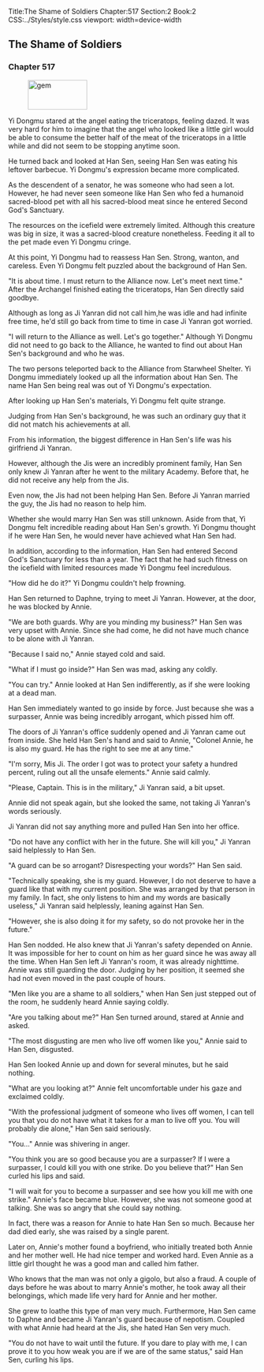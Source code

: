 Title:The Shame of Soldiers 
Chapter:517 
Section:2 
Book:2 
CSS:../Styles/style.css 
viewport: width=device-width
  
## The Shame of Soldiers
### Chapter 517
  
<figure>
	<img src="../Images/gem.gif" alt="gem" id="gem" width="120" height="60" />
</figure>
  

  
Yi Dongmu stared at the angel eating the triceratops, feeling dazed. It was very hard for him to imagine that the angel who looked like a little girl would be able to consume the better half of the meat of the triceratops in a little while and did not seem to be stopping anytime soon.

He turned back and looked at Han Sen, seeing Han Sen was eating his leftover barbecue. Yi Dongmu's expression became more complicated.

As the descendent of a senator, he was someone who had seen a lot. However, he had never seen someone like Han Sen who fed a humanoid sacred-blood pet with all his sacred-blood meat since he entered Second God's Sanctuary.

The resources on the icefield were extremely limited. Although this creature was big in size, it was a sacred-blood creature nonetheless. Feeding it all to the pet made even Yi Dongmu cringe.

At this point, Yi Dongmu had to reassess Han Sen. Strong, wanton, and careless. Even Yi Dongmu felt puzzled about the background of Han Sen.

"It is about time. I must return to the Alliance now. Let's meet next time." After the Archangel finished eating the triceratops, Han Sen directly said goodbye.

Although as long as Ji Yanran did not call him,he was idle and had infinite free time, he'd still go back from time to time in case Ji Yanran got worried.

"I will return to the Alliance as well. Let's go together." Although Yi Dongmu did not need to go back to the Alliance, he wanted to find out about Han Sen's background and who he was.

The two persons teleported back to the Alliance from Starwheel Shelter. Yi Dongmu immediately looked up all the information about Han Sen. The name Han Sen being real was out of Yi Dongmu's expectation.

After looking up Han Sen's materials, Yi Dongmu felt quite strange.

Judging from Han Sen's background, he was such an ordinary guy that it did not match his achievements at all.

From his information, the biggest difference in Han Sen's life was his girlfriend Ji Yanran.

However, although the Jis were an incredibly prominent family, Han Sen only knew Ji Yanran after he went to the military Academy. Before that, he did not receive any help from the Jis.

Even now, the Jis had not been helping Han Sen. Before Ji Yanran married the guy, the Jis had no reason to help him.

Whether she would marry Han Sen was still unknown. Aside from that, Yi Dongmu felt incredible reading about Han Sen's growth. Yi Dongmu thought if he were Han Sen, he would never have achieved what Han Sen had.

In addition, according to the information, Han Sen had entered Second God's Sanctuary for less than a year. The fact that he had such fitness on the icefield with limited resources made Yi Dongmu feel incredulous.

"How did he do it?" Yi Dongmu couldn't help frowning.

Han Sen returned to Daphne, trying to meet Ji Yanran. However, at the door, he was blocked by Annie.

"We are both guards. Why are you minding my business?" Han Sen was very upset with Annie. Since she had come, he did not have much chance to be alone with Ji Yanran.

"Because I said no," Annie stayed cold and said.

"What if I must go inside?" Han Sen was mad, asking any coldly.

"You can try." Annie looked at Han Sen indifferently, as if she were looking at a dead man.

Han Sen immediately wanted to go inside by force. Just because she was a surpasser, Annie was being incredibly arrogant, which pissed him off.

The doors of Ji Yanran's office suddenly opened and Ji Yanran came out from inside. She held Han Sen's hand and said to Annie, "Colonel Annie, he is also my guard. He has the right to see me at any time."

"I'm sorry, Mis Ji. The order I got was to protect your safety a hundred percent, ruling out all the unsafe elements." Annie said calmly.

"Please, Captain. This is in the military," Ji Yanran said, a bit upset.

Annie did not speak again, but she looked the same, not taking Ji Yanran's words seriously.

Ji Yanran did not say anything more and pulled Han Sen into her office.

"Do not have any conflict with her in the future. She will kill you," Ji Yanran said helplessly to Han Sen.

"A guard can be so arrogant? Disrespecting your words?" Han Sen said.

"Technically speaking, she is my guard. However, I do not deserve to have a guard like that with my current position. She was arranged by that person in my family. In fact, she only listens to him and my words are basically useless," Ji Yanran said helplessly, leaning against Han Sen.

"However, she is also doing it for my safety, so do not provoke her in the future."

Han Sen nodded. He also knew that Ji Yanran's safety depended on Annie. It was impossible for her to count on him as her guard since he was away all the time. When Han Sen left Ji Yanran's room, it was already nighttime. Annie was still guarding the door. Judging by her position, it seemed she had not even moved in the past couple of hours.

"Men like you are a shame to all soldiers," when Han Sen just stepped out of the room, he suddenly heard Annie saying coldly.

"Are you talking about me?" Han Sen turned around, stared at Annie and asked.

"The most disgusting are men who live off women like you," Annie said to Han Sen, disgusted.

Han Sen looked Annie up and down for several minutes, but he said nothing.

"What are you looking at?" Annie felt uncomfortable under his gaze and exclaimed coldly.

"With the professional judgment of someone who lives off women, I can tell you that you do not have what it takes for a man to live off you. You will probably die alone," Han Sen said seriously.

"You…" Annie was shivering in anger.

"You think you are so good because you are a surpasser? If I were a surpasser, I could kill you with one strike. Do you believe that?" Han Sen curled his lips and said.

"I will wait for you to become a surpasser and see how you kill me with one strike." Annie's face became blue. However, she was not someone good at talking. She was so angry that she could say nothing.

In fact, there was a reason for Annie to hate Han Sen so much. Because her dad died early, she was raised by a single parent.

Later on, Annie's mother found a boyfriend, who initially treated both Annie and her mother well. He had nice temper and worked hard. Even Annie as a little girl thought he was a good man and called him father.

Who knows that the man was not only a gigolo, but also a fraud. A couple of days before he was about to marry Annie's mother, he took away all their belongings, which made life very hard for Annie and her mother.

She grew to loathe this type of man very much. Furthermore, Han Sen came to Daphne and became Ji Yanran's guard because of nepotism. Coupled with what Annie had heard at the Jis, she hated Han Sen very much.

"You do not have to wait until the future. If you dare to play with me, I can prove it to you how weak you are if we are of the same status," said Han Sen, curling his lips.